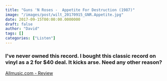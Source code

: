 ```yaml
---
title: "Guns 'N Roses -  Appetite For Destruction (1987)"
image: "/images/post/wilt_20170915_GNR.Appetite.jpg"
date: 2017-09-15T00:00:00.0000000
draft: false
author: "David"
tags: []
categories: ["Listen"]
---
```

### I've never owned this record. I bought this classic record on vinyl as a 2 for $40 deal. It kicks arse. Need any other reason?

 [Allmusic.com - Review](http://www.allmusic.com/album/appetite-for-destruction-mw0000192878)